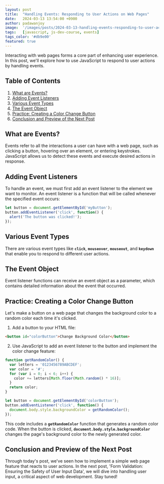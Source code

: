 ```yaml
---
layout: post
title:  "Handling Events: Responding to User Actions on Web Pages"
date:   2024-03-13 13:54:00 +0900
author: padawanjoy
image:  '/images/posts/2024-03-13-handling-events-responding-to-user-actions-on-web-pages/01.webp'
tags:   [javascript, js-dev-course, events]
tags_color: '#db9e00'
featured: true
---
```

Interacting with web pages forms a core part of enhancing user experience. In this post, we'll explore how to use JavaScript to respond to user actions by handling events.

## Table of Contents
1. [What are Events?](#what-are-events)
2. [Adding Event Listeners](#adding-event-listeners)
3. [Various Event Types](#various-event-types)
4. [The Event Object](#the-event-object)
5. [Practice: Creating a Color Change Button](#practice-creating-a-color-change-button)
6. [Conclusion and Preview of the Next Post](#conclusion-and-preview-of-the-next-post)

## What are Events?
Events refer to all the interactions a user can have with a web page, such as clicking a button, hovering over an element, or entering keystrokes. JavaScript allows us to detect these events and execute desired actions in response.

## Adding Event Listeners
To handle an event, we must first add an event listener to the element we want to monitor. An event listener is a function that will be called whenever the specified event occurs:

```javascript
let button = document.getElementById('myButton');
button.addEventListener('click', function() {
  alert('The button was clicked!');
});
```

## Various Event Types
There are various event types like **`click`**, **`mouseover`**, **`mouseout`**, and **`keydown`** that enable you to respond to different user actions.

## The Event Object
Event listener functions can receive an event object as a parameter, which contains detailed information about the event that occurred.

## Practice: Creating a Color Change Button
Let's make a button on a web page that changes the background color to a random color each time it's clicked.

1. Add a button to your HTML file:

```html
<button id="colorButton">Change Background Color</button>
```

2. Use JavaScript to add an event listener to the button and implement the color change feature:

```javascript
function getRandomColor() {
  var letters = '0123456789ABCDEF';
  var color = '#';
  for (var i = 0; i < 6; i++) {
    color += letters[Math.floor(Math.random() * 16)];
  }
  return color;
}

let button = document.getElementById('colorButton');
button.addEventListener('click', function() {
  document.body.style.backgroundColor = getRandomColor();
});
```

This code includes a **`getRandomColor`** function that generates a random color code. When the button is clicked, **`document.body.style.backgroundColor`** changes the page's background color to the newly generated color.

## Conclusion and Preview of the Next Post
Through today's post, we've seen how to implement a simple web page feature that reacts to user actions. In the next post, 'Form Validation: Ensuring the Safety of User Input Data', we will dive into handling user input, a critical aspect of web development. Stay tuned!